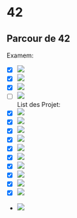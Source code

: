 # 42
## Parcour de 42
Examem:<br />
- [x] ![](https://img.shields.io/static/v1?label=Exam02&message=100&color=success&style=?style=for-the-badge&logo=appveyor)<br />
- [x] ![](https://img.shields.io/static/v1?label=Exam03&message=100&color=success&style=?style=for-the-badge&logo=appveyor)<br />
- [x] ![](https://img.shields.io/static/v1?label=Exam04&message=100&color=success&style=?style=for-the-badge&logo=appveyor)<br />
- [ ] ![](https://img.shields.io/static/v1?label=Exam05&message=0&color=success&style=?style=for-the-badge&logo=appveyor)<br />
List des Projet:<br />
- [x] ![](https://img.shields.io/static/v1?label=Libft&message=115&color=success&style=?style=for-the-badge&logo=appveyor)<br />
- [x] ![](https://img.shields.io/static/v1?label=Get_next_line&message=112&color=success&style=?style=for-the-badge&logo=appveyor)<br />
- [x] ![](https://img.shields.io/static/v1?label=Ft_printf&message=100&color=success&style=?style=for-the-badge&logo=appveyor)<br />
- [x] ![](https://img.shields.io/static/v1?label=Push_swap&message=85&color=success&style=?style=for-the-badge&logo=appveyor)<br />
- [X] ![](https://img.shields.io/static/v1?label=Pipex&message=116&color=success&style=?style=for-the-badge&logo=appveyor)<br />
- [X] ![](https://img.shields.io/static/v1?label=Fdf&message=118&color=success&style=?style=for-the-badge&logo=appveyor)<br />
- [X] ![](https://img.shields.io/static/v1?label=Philosophers&message=100&color=success&style=?style=for-the-badge&logo=appveyor)<br />
- [X] ![](https://img.shields.io/static/v1?label=Minishell&message=125&color=success&style=?style=for-the-badge&logo=appveyor)<br />
- [X] ![](https://img.shields.io/static/v1?label=Cub3D&message=120&color=success&style=?style=for-the-badge&logo=appveyor)<br />
- [X] ![](https://img.shields.io/static/v1?label=CPP&message=100&color=success&style=?style=for-the-badge&logo=appveyor)<br />
- ![ ](https://img.shields.io/static/v1?label=NetPratice&message=0&color=success&style=?style=for-the-badge&logo=appveyor)<br />


